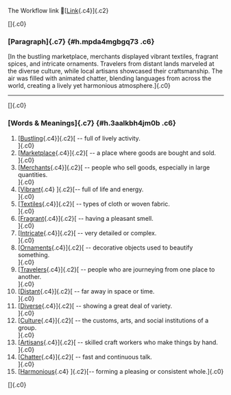 The Workflow link
👏[[Link](https://www.google.com/url?q=http://www.google.com&sa=D&source=editors&ust=1760507031974357&usg=AOvVaw2roDWRJHC6iFPNz9V1ZF83){.c4}]{.c2}

[]{.c0}

### [Paragraph]{.c7} {#h.mpda4mgbgq73 .c6}

[In the bustling marketplace, merchants displayed vibrant textiles,
fragrant spices, and intricate ornaments. Travelers from distant lands
marveled at the diverse culture, while local artisans showcased their
craftsmanship. The air was filled with animated chatter, blending
languages from across the world, creating a lively yet harmonious
atmosphere.]{.c0}

------------------------------------------------------------------------

[]{.c0}

### [Words & Meanings]{.c7} {#h.3aalkbh4jm0b .c6}

1.  [[Bustling](https://www.google.com/url?q=http://www.google.com&sa=D&source=editors&ust=1760507031974993&usg=AOvVaw3J7cGNGILWlB5jXp7pfIlW){.c4}]{.c2}[ --
    full of lively activity.\
    ]{.c0}
2.  [[Marketplace](https://www.google.com/url?q=http://www.google.com&sa=D&source=editors&ust=1760507031975114&usg=AOvVaw22cCI85cSK_vytHdSoPU2B){.c4}]{.c2}[ --
    a place where goods are bought and sold.\
    ]{.c0}
3.  [[Merchants](https://www.google.com/url?q=http://www.google.com&sa=D&source=editors&ust=1760507031975237&usg=AOvVaw1OW3ZCundRysKhiNBqj0dC){.c4}]{.c2}[ --
    people who sell goods, especially in large quantities.\
    ]{.c0}
4.  [[Vibrant](https://www.google.com/url?q=http://www.google.com&sa=D&source=editors&ust=1760507031975372&usg=AOvVaw0IZ3OYkFPi3fNNv3ees4-i){.c4}
    ]{.c2}[-- full of life and energy.\
    ]{.c0}
5.  [[Textiles](https://www.google.com/url?q=http://www.google.com&sa=D&source=editors&ust=1760507031975470&usg=AOvVaw0F0YDIAIpjBRiLb7SEMhEL){.c4}]{.c2}[ --
    types of cloth or woven fabric.\
    ]{.c0}
6.  [[Fragrant](https://www.google.com/url?q=http://www.google.com&sa=D&source=editors&ust=1760507031975594&usg=AOvVaw0aFDM0ATN_0PNvAR-9r-x_){.c4}]{.c2}[ --
    having a pleasant smell.\
    ]{.c0}
7.  [[Intricate](https://www.google.com/url?q=http://www.google.com&sa=D&source=editors&ust=1760507031975699&usg=AOvVaw2b9yR9J_dXMmLeYHYz3BGo){.c4}]{.c2}[ --
    very detailed or complex.\
    ]{.c0}
8.  [[Ornaments](https://www.google.com/url?q=http://www.google.com&sa=D&source=editors&ust=1760507031975830&usg=AOvVaw3Mk2Iqbe3EMzTG9raDHSBq){.c4}]{.c2}[ --
    decorative objects used to beautify something.\
    ]{.c0}
9.  [[Travelers](https://www.google.com/url?q=http://www.google.com&sa=D&source=editors&ust=1760507031975987&usg=AOvVaw07qo3lQkgMrI3UDAZEVp3b){.c4}]{.c2}[ --
    people who are journeying from one place to another.\
    ]{.c0}
10. [[Distant](https://www.google.com/url?q=http://www.google.com&sa=D&source=editors&ust=1760507031976104&usg=AOvVaw3gDE3q6zkWGq2w5mp70Kwv){.c4}]{.c2}[ --
    far away in space or time.\
    ]{.c0}
11. [[Diverse](https://www.google.com/url?q=http://www.google.com&sa=D&source=editors&ust=1760507031976196&usg=AOvVaw0FlPp0vV_4DSsmJxxq8N-g){.c4}]{.c2}[ --
    showing a great deal of variety.\
    ]{.c0}
12. [[Culture](https://www.google.com/url?q=http://www.google.com&sa=D&source=editors&ust=1760507031976311&usg=AOvVaw3cY0FiPxzfuiRPEoiRR68m){.c4}]{.c2}[ --
    the customs, arts, and social institutions of a group.\
    ]{.c0}
13. [[Artisans](https://www.google.com/url?q=http://www.google.com&sa=D&source=editors&ust=1760507031976440&usg=AOvVaw2LQD5Rh_Or89kXO5N4zHx0){.c4}]{.c2}[ --
    skilled craft workers who make things by hand.\
    ]{.c0}
14. [[Chatter](https://www.google.com/url?q=http://www.google.com&sa=D&source=editors&ust=1760507031976586&usg=AOvVaw3yQY9IwwML39M2Uzv4fMw7){.c4}]{.c2}[ --
    fast and continuous talk.\
    ]{.c0}
15. [[Harmonious](https://www.google.com/url?q=http://www.google.com&sa=D&source=editors&ust=1760507031976685&usg=AOvVaw37WhaGVMO2-h09XxBTbkAv){.c4}
    ]{.c2}[-- forming a pleasing or consistent whole.]{.c0}

[]{.c0}
